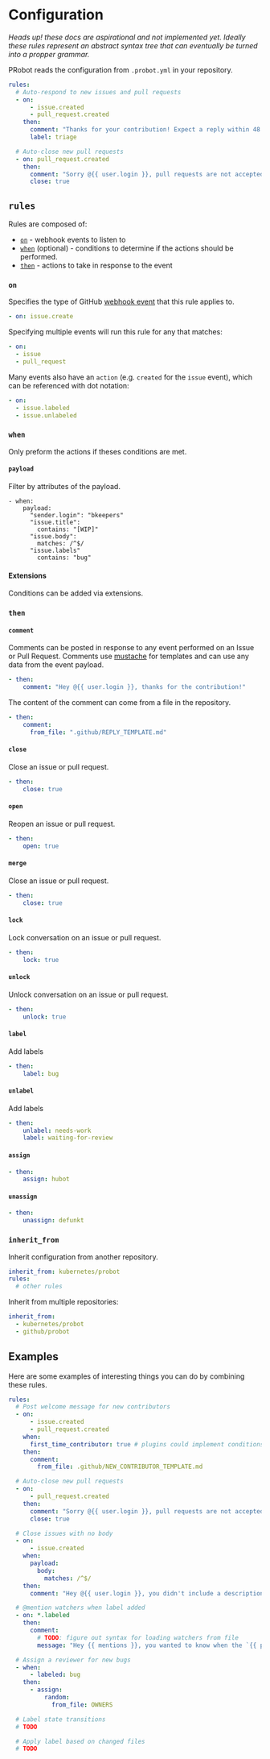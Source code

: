 # Configuration

_Heads up! these docs are aspirational and not implemented yet. Ideally these rules represent an abstract syntax tree that can eventually be turned into a propper grammar._

PRobot reads the configuration from `.probot.yml` in your repository.

```yml
rules:
  # Auto-respond to new issues and pull requests
  - on:
      - issue.created
      - pull_request.created
    then:
      comment: "Thanks for your contribution! Expect a reply within 48 hours."
      label: triage

  # Auto-close new pull requests
  - on: pull_request.created
    then:
      comment: "Sorry @{{ user.login }}, pull requests are not accepted on this repository."
      close: true
```

## `rules`

Rules are composed of:

- [`on`](#on) - webhook events to listen to
- [`when`](#when) (optional) - conditions to determine if the actions should be performed.
- [`then`](#then) - actions to take in response to the event

### `on`

Specifies the type of GitHub [webhook event](https://developer.github.com/webhooks/#events) that this rule applies to.

```yml
- on: issue.create
```

Specifying multiple events will run this rule for any that matches:

```yml
- on:
  - issue
  - pull_request
```

Many events also have an `action` (e.g. `created` for the `issue` event), which can be referenced with dot notation:

```yml
- on:
  - issue.labeled
  - issue.unlabeled
```

### `when`

Only preform the actions if theses conditions are met.

#### `payload`

Filter by attributes of the payload.

```
- when:
    payload:
      "sender.login": "bkeepers"
      "issue.title":
        contains: "[WIP]"
      "issue.body":
        matches: /^$/
      "issue.labels"
        contains: "bug"
```

#### Extensions

Conditions can be added via extensions.

### `then`

#### `comment`

Comments can be posted in response to any event performed on an Issue or Pull Request. Comments use [mustache](https://mustache.github.io/) for templates and can use any data from the event payload.

```yml
- then:
    comment: "Hey @{{ user.login }}, thanks for the contribution!"
```

The content of the comment can come from a file in the repository.

```yml
- then:
    comment:
      from_file: ".github/REPLY_TEMPLATE.md"
```

#### `close`

Close an issue or pull request.

```yml
- then:
    close: true
```

#### `open`

Reopen an issue or pull request.

```yml
- then:
    open: true
```

#### `merge`

Close an issue or pull request.

```yml
- then:
    close: true
```

#### `lock`

Lock conversation on an issue or pull request.

```yml
- then:
    lock: true
```

#### `unlock`

Unlock conversation on an issue or pull request.

```yml
- then:
    unlock: true
```

#### `label`

Add labels

```yml
- then:
    label: bug
```

#### `unlabel`

Add labels

```yml
- then:
    unlabel: needs-work
    label: waiting-for-review
```

#### `assign`

```yml
- then:
    assign: hubot
```

#### `unassign`

```yml
- then:
    unassign: defunkt
```

### `inherit_from`

Inherit configuration from another repository.

```yml
inherit_from: kubernetes/probot
rules:
  # other rules
```

Inherit from multiple repositories:

```yml
inherit_from:
  - kubernetes/probot
  - github/probot
```

## Examples

Here are some examples of interesting things you can do by combining these rules.

```yml
rules:
  # Post welcome message for new contributors
  - on:
      - issue.created
      - pull_request.created
    when:
      first_time_contributor: true # plugins could implement conditions like this
    then:
      comment:
        from_file: .github/NEW_CONTRIBUTOR_TEMPLATE.md

  # Auto-close new pull requests
  - on:
      - pull_request.created
    then:
      comment: "Sorry @{{ user.login }}, pull requests are not accepted on this repository."
      close: true

  # Close issues with no body
  - on:
      - issue.created
    when:
      payload:
        body:
          matches: /^$/
    then:
      comment: "Hey @{{ user.login }}, you didn't include a description of the problem, so we're closing this issue."

  # @mention watchers when label added
  - on: *.labeled
    then:
      comment:
        # TODO: figure out syntax for loading watchers from file
        message: "Hey {{ mentions }}, you wanted to know when the `{{ payload.label.name }}` label was added."

  # Assign a reviewer for new bugs
  - when:
      - labeled: bug
    then:
      - assign:
          random:
            from_file: OWNERS

  # Label state transitions
  # TODO

  # Apply label based on changed files
  # TODO
```
